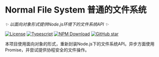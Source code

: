 # Normal File System 普通的文件系统

_✨ 以面向对象形式提供Node.js环境下的文件系统API ✨_

[![License](https://img.shields.io/github/license/ChongYing-Star/normal-file-system)](https://github.com/ChongYing-Star/normal-file-system/blob/main/LICENSE)
[![Typescript](https://img.shields.io/npm/types/@chongying-star/normal-file-system)](https://www.typescriptlang.org/)
[![NPM Download](https://img.shields.io/npm/dw/@chongying-star/normal-file-system)](https://www.npmjs.com/package/@chongying-star/normal-file-system)
[![GitHub star](https://img.shields.io/github/stars/chongying-star/normal-file-system?style=social)](https://github.com/ChongYing-Star/normal-file-system)

本项目使用面向对象的形式，重新封装Node.js下的文件系统API。异步方面使用Promise，并尝试提供协程安全的文件操作。
